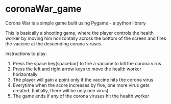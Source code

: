 # coronaWar_game
Corona War is a simple game built using Pygame - a python library

This is basically a shooting game, where the player controls the health worker by moving him horizontally across the bottom of the screen and fires the vaccine at the descending corona viruses.

Instructions to play:
1. Press the space key(spacebar)  to fire a vaccine to kill the corona virus
2. Press the left and right arrow keys to move the health worker horizontally
3. The player will gain a point only if the vaccine hits the corona virus
4. Everytime when the score increases by five, one more virus gets created. (Initially, there will be only one virus)
5. The game ends if any of the corona viruses hit the health worker
